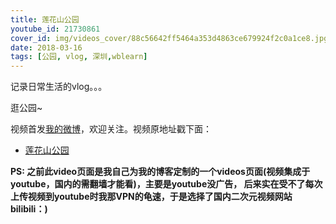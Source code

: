 ```yaml
---
title: 莲花山公园
youtube_id: 21730861
cover_id: img/videos_cover/88c56642ff5464a353d4863ce679924f2c0a1ce8.jpg
date: 2018-03-16
tags: [公园, vlog, 深圳,wblearn]
---
```

记录日常生活的vlog。。。

逛公园~

视频首发[我的微博](http://weibo.com/wudalanggd)，欢迎关注。视频原地址戳下面：

* [莲花山公园](https://www.bilibili.com/video/av21730861)

**PS:	之前此video页面是我自己为我的博客定制的一个videos页面(视频集成于youtube，国内的需翻墙才能看)，主要是youtube没广告，
后来实在受不了每次上传视频到youtube时我那VPN的龟速，于是选择了国内二次元视频网站bilibili：)**
